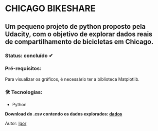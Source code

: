 # CHICAGO BIKESHARE

## Um pequeno projeto de python proposto pela Udacity, com o objetivo de explorar dados reais de compartilhamento de bicicletas em Chicago.

### Status: concluído ✔

### Pré-requisitos:

Para visualizar os gráficos, é necessário ter a biblioteca Matplotlib.

### 🛠 Tecnologias:

- Python


**Download do .csv contendo os dados explorados: [dados](https://www.dropbox.com/s/ev2l9q6x16xwhyp/explore-chicago-bikeshare-data.zip?dl=0)**

Autor: [Igor](https://www.linkedin.com/in/oigorsilva/)